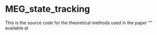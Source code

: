# MEG_state_tracking
This is the source code for the theoretical methods used in the paper "" available at 
